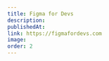 ```yaml
---
title: Figma for Devs
description:
publishedAt:
link: https://figmafordevs.com
image:
order: 2
---
```

